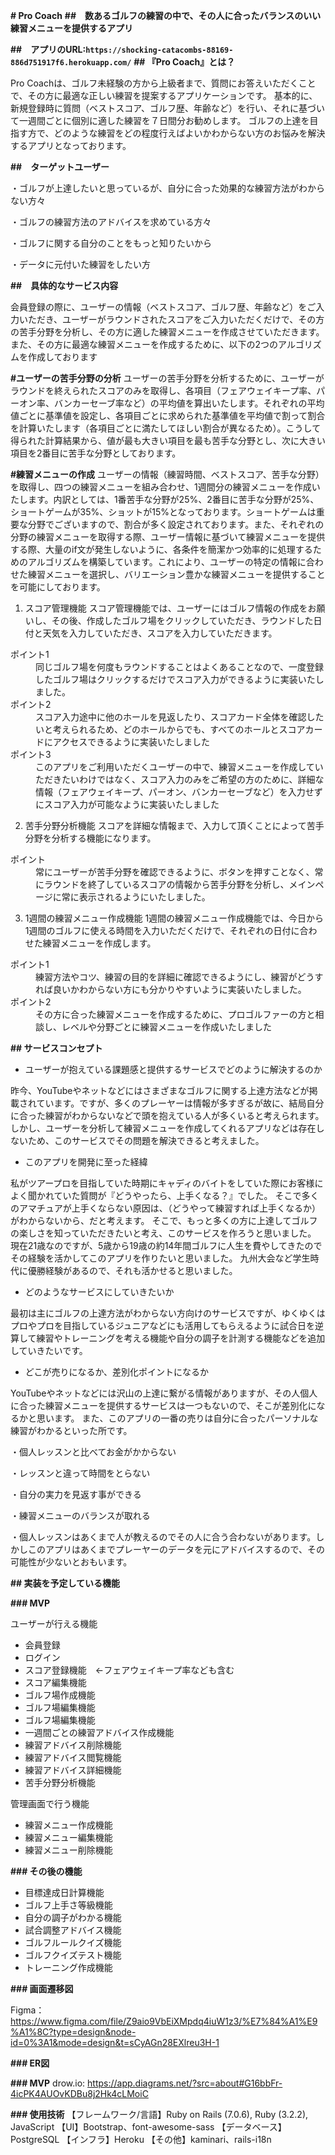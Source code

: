 **# Pro Coach**
**##　数あるゴルフの練習の中で、その人に合ったバランスのいい練習メニューを提供するアプリ**

**##　アプリのURL:`https://shocking-catacombs-88169-886d751917f6.herokuapp.com/`**
**## 『Pro Coach』とは？**

Pro Coachは、ゴルフ未経験の方から上級者まで、質問にお答えいただくことで、その方に最適な正しい練習を提案するアプリケーションです。
基本的に、新規登録時に質問（ベストスコア、ゴルフ歴、年齢など）を行い、それに基づいて一週間ごとに個別に適した練習を７日間分お勧めします。
ゴルフの上達を目指す方で、どのような練習をどの程度行えばよいかわからない方のお悩みを解決するアプリとなっております。

**##　ターゲットユーザー**

・ゴルフが上達したいと思っているが、自分に合った効果的な練習方法がわからない方々

・ゴルフの練習方法のアドバイスを求めている方々

・ゴルフに関する自分のことをもっと知りたいから

・データに元付いた練習をしたい方

**##　具体的なサービス内容**

会員登録の際に、ユーザーの情報（ベストスコア、ゴルフ歴、年齢など）をご入力いただき、ユーザーがラウンドされたスコアをご入力いただくだけで、その方の苦手分野を分析し、その方に適した練習メニューを作成させていただきます。また、その方に最適な練習メニューを作成するために、以下の2つのアルゴリズムを作成しております

**#ユーザーの苦手分野の分析**
ユーザーの苦手分野を分析するために、ユーザーがラウンドを終えられたスコアのみを取得し、各項目（フェアウェイキープ率、パーオン率、バンカーセーブ率など）の平均値を算出いたします。それぞれの平均値ごとに基準値を設定し、各項目ごとに求められた基準値を平均値で割って割合を計算いたします（各項目ごとに満たしてほしい割合が異なるため）。こうして得られた計算結果から、値が最も大きい項目を最も苦手な分野とし、次に大きい項目を2番目に苦手な分野としております。

**#練習メニューの作成**
ユーザーの情報（練習時間、ベストスコア、苦手な分野）を取得し、四つの練習メニューを組み合わせ、1週間分の練習メニューを作成いたします。内訳としては、1番苦手な分野が25%、2番目に苦手な分野が25%、ショートゲームが35%、ショットが15%となっております。ショートゲームは重要な分野でございますので、割合が多く設定されております。また、それぞれの分野の練習メニューを取得する際、ユーザー情報に基づいて練習メニューを提供する際、大量のif文が発生しないように、各条件を簡潔かつ効率的に処理するためのアルゴリズムを構築しています。これにより、ユーザーの特定の情報に合わせた練習メニューを選択し、バリエーション豊かな練習メニューを提供することを可能にしております。

1. スコア管理機能
スコア管理機能では、ユーザーにはゴルフ情報の作成をお願いし、その後、作成したゴルフ場をクリックしていただき、ラウンドした日付と天気を入力していただき、スコアを入力していただきます。

<dl>
    <dt>ポイント1</dt>
    <dd>同じゴルフ場を何度もラウンドすることはよくあることなので、一度登録したゴルフ場はクリックするだけでスコア入力ができるように実装いたしました。</dd>
    <dt>ポイント2</dt>
    <dd>スコア入力途中に他のホールを見返したり、スコアカード全体を確認したいと考えられるため、どのホールからでも、すべてのホールとスコアカードにアクセスできるように実装いたしました</dd>
    <dt>ポイント3</dt>
    <dd>このアプリをご利用いただくユーザーの中で、練習メニューを作成していただきたいわけではなく、スコア入力のみをご希望の方のために、詳細な情報（フェアウェイキープ、パーオン、バンカーセーブなど）を入力せずにスコア入力が可能なように実装いたしました</dd>
</dl> 

2. 苦手分野分析機能
スコアを詳細な情報まで、入力して頂くことによって苦手分野を分析する機能になります。

<dl>
  <dt>ポイント</dt>
  <dd>常にユーザーが苦手分野を確認できるように、ボタンを押すことなく、常にラウンドを終了しているスコアの情報から苦手分野を分析し、メインページに常に表示されるようにいたしました。</dd>
</dl> 


3. 1週間の練習メニュー作成機能
1週間の練習メニュー作成機能では、今日から1週間のゴルフに使える時間を入力いただくだけで、それぞれの日付に合わせた練習メニューを作成します。

<dl>
  <dt>ポイント1</dt>
  <dd>練習方法やコツ、練習の目的を詳細に確認できるようにし、練習がどうすれば良いかわからない方にも分かりやすいように実装いたしました。</dd>
  <dt>ポイント2</dt>
  <dd>その方に合った練習メニューを作成するために、プロゴルファーの方と相談し、レベルや分野ごとに練習メニューを作成いたしました</dd>
</dl> 

**## サービスコンセプト**

- ユーザーが抱えている課題感と提供するサービスでどのように解決するのか

昨今、YouTubeやネットなどにはさまざまなゴルフに関する上達方法などが掲載されています。ですが、多くのプレーヤーは情報が多すぎるが故に、結局自分に合った練習がわからないなどで頭を抱えている人が多くいると考えられます。しかし、ユーザーを分析して練習メニューを作成してくれるアプリなどは存在しないため、このサービスでその問題を解決できると考えました。

- このアプリを開発に至った経緯

私がツアープロを目指していた時期にキャディのバイトをしていた際にお客様によく聞かれていた質問が『どうやったら、上手くなる？』でした。
そこで多くのアマチュアが上手くならない原因は、（どうやって練習すれば上手くなるか）がわからないから、だと考えます。
そこで、もっと多くの方に上達してゴルフの楽しさを知っていただきたいと考え、このサービスを作ろうと思いました。
現在21歳なのですが、5歳から19歳の約14年間ゴルフに人生を費やしてきたのでその経験を活かしてこのアプリを作りたいと思いました。
九州大会など学生時代に優勝経験があるので、それも活かせると思いました。

- どのようなサービスにしていきたいか

最初は主にゴルフの上達方法がわからない方向けのサービスですが、ゆくゆくはプロやプロを目指しているジュニアなどにも活用してもらえるように試合日を逆算して練習やトレーニングを考える機能や自分の調子を計測する機能などを追加していきたいです。

- どこが売りになるか、差別化ポイントになるか

YouTubeやネットなどには沢山の上達に繋がる情報がありますが、その人個人に合った練習メニューを提供するサービスは一つもないので、そこが差別化になるかと思います。
また、このアプリの一番の売りは自分に合ったパーソナルな練習がわかるといった所です。

・個人レッスンと比べてお金がかからない

・レッスンと違って時間をとらない

・自分の実力を見返す事ができる

・練習メニューのバランスが取れる

・個人レッスンはあくまで人が教えるのでその人に合う合わないがあります。しかしこのアプリはあくまでプレーヤーのデータを元にアドバイスするので、その可能性が少ないとおもいます。

**## 実装を予定している機能**

**### MVP**

ユーザーが行える機能
- 会員登録
- ログイン
- スコア登録機能　←フェアウェイキープ率なども含む
- スコア編集機能
- ゴルフ場作成機能
- ゴルフ場編集機能
- ゴルフ場編集機能
- 一週間ごとの練習アドバイス作成機能
- 練習アドバイス削除機能
- 練習アドバイス閲覧機能
- 練習アドバイス詳細機能
- 苦手分野分析機能

管理画面で行う機能
- 練習メニュー作成機能
- 練習メニュー編集機能
- 練習メニュー削除機能


**### その後の機能**

- 目標達成日計算機能
- ゴルフ上手さ等級機能
- 自分の調子がわかる機能
- 試合調整アドバイス機能
- ゴルフルールクイズ機能
- ゴルフクイズテスト機能
- トレーニング作成機能

**### 画面遷移図**

Figma：https://www.figma.com/file/Z9aio9VbEiXMpdq4iuW1z3/%E7%84%A1%E9%A1%8C?type=design&node-id=0%3A1&mode=design&t=sCyAGn28EXlreu3H-1

**### ER図**

**### MVP**
drow.io: https://app.diagrams.net/?src=about#G16bbFr-4icPK4AUOvKDBu8j2Hk4cLMoiC

**### 使用技術**
【フレームワーク/言語】Ruby on Rails (7.0.6), Ruby (3.2.2), JavaScript
【UI】Bootstrap、font-awesome-sass
【データベース】PostgreSQL
【インフラ】Heroku
【その他】kaminari、rails-i18n